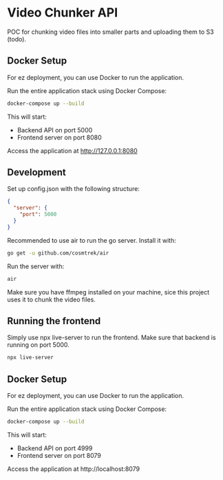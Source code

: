 # Video Chunker API

POC for chunking video files into smaller parts and uploading them to S3 (todo).

## Docker Setup

For ez deployment, you can use Docker to run the application.

Run the entire application stack using Docker Compose:

```bash
docker-compose up --build
```

This will start:
- Backend API on port 5000
- Frontend server on port 8080

Access the application at http://127.0.0.1:8080 

## Development

Set up config.json with the following structure:

```json
{
  "server": {
    "port": 5000
  }
}
```

Recommended to use air to run the go server. Install it with:

```bash
go get -u github.com/cosmtrek/air
```

Run the server with:

```bash
air
``` 

Make sure you have ffmpeg installed on your machine, sice this project uses it to chunk the video files.


##  Running the frontend

Simply use npx live-server to run the frontend. Make sure that backend is running on port 5000.

```bash
npx live-server
```

## Docker Setup

For ez deployment, you can use Docker to run the application.

Run the entire application stack using Docker Compose:

```bash
docker-compose up --build
```

This will start:
- Backend API on port 4999
- Frontend server on port 8079

Access the application at http://localhost:8079